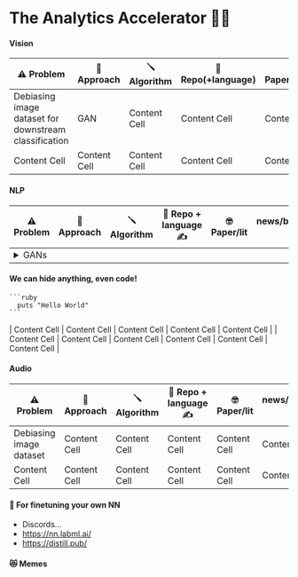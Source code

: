 # The Analytics Accelerator 🚀🦾


#### Vision
| ⚠️ Problem  | 🧮 Approach  | 🪛 Algorithm | 🎁 Repo(+language) | 🤓 Paper/lit/blogs | 🥇🍾🥳 news/videos/memes/demos |  
| ------------- | ------------- | ------------- | ------------- | ------------- |  ------------- | 
| Debiasing image dataset for downstream classification | GAN | Content Cell  | Content Cell  | Content Cell  | Content Cell  |
| Content Cell | Content Cell  | Content Cell  | Content Cell  | Content Cell  | Content Cell  | 


#### NLP
| ⚠️ Problem  | 🧮 Approach  | 🪛 Algorithm| 🎁 Repo + language ✍️  | 🤓 Paper/lit | news/blogs/videos/memes 🥇🍾🥳| 
| ------------- | ------------- | ------------- | ------------- | ------------- |  ------------- |
| <details><summary>GANs</summary>
<p>

#### We can hide anything, even code!

    ```ruby
      puts "Hello World"
    ```

</p>
</details> | Content Cell  | Content Cell  | Content Cell  | Content Cell  | Content Cell  |
| Content Cell | Content Cell  | Content Cell  | Content Cell  | Content Cell  | Content Cell  |


#### Audio
| ⚠️ Problem  | 🧮 Approach  | 🪛 Algorithm  | 🎁 Repo + language ✍️  | 🤓 Paper/lit  | news/blogs/videos/memes 🥇🍾🥳| 
| ------------- | ------------- | ------------- | ------------- | ------------- |  ------------- |
| Debiasing image dataset | Content Cell  | Content Cell  | Content Cell  | Content Cell  | Content Cell  |
| Content Cell | Content Cell  | Content Cell  | Content Cell  | Content Cell  | Content Cell  |


#### 🔮 For finetuning your own NN 
- Discords... 
- https://nn.labml.ai/
- https://distill.pub/


#### 😻 Memes

